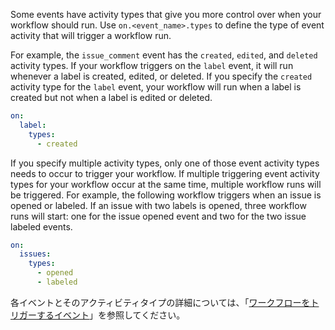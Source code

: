 Some events have activity types that give you more control over when your workflow should run. Use `on.<event_name>.types` to define the type of event activity that will trigger a workflow run.

For example, the `issue_comment` event has the `created`, `edited`, and `deleted` activity types. If your workflow triggers on the `label` event, it will run whenever a label is created, edited, or deleted. If you specify the `created` activity type for the `label` event, your workflow will run when a label is created but not when a label is edited or deleted.

```yaml
on:
  label:
    types:
      - created
```

If you specify multiple activity types, only one of those event activity types needs to occur to trigger your workflow. If multiple triggering event activity types for your workflow occur at the same time, multiple workflow runs will be triggered. For example, the following workflow triggers when an issue is opened or labeled. If an issue with two labels is opened, three workflow runs will start: one for the issue opened event and two for the two issue labeled events.

```yaml
on:
  issues:
    types:
      - opened
      - labeled
```

各イベントとそのアクティビティタイプの詳細については、「[ワークフローをトリガーするイベント](/actions/using-workflows/events-that-trigger-workflows)」を参照してください。
